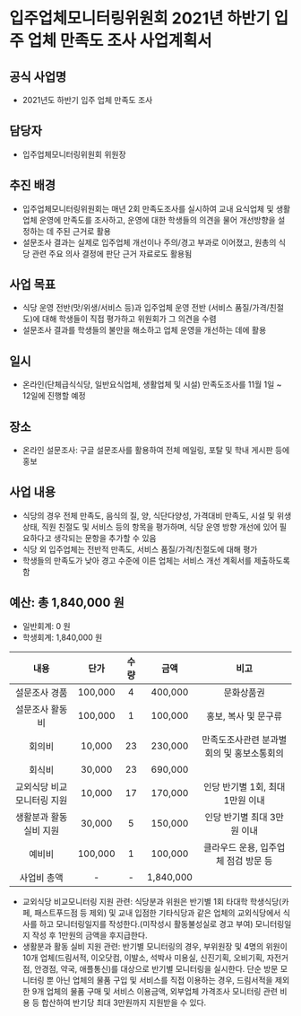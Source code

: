 입주업체모니터링위원회 2021년 하반기 입주 업체 만족도 조사 사업계획서
===

## 공식 사업명
- 2021년도 하반기 입주 업체 만족도 조사 

## 담당자
- 입주업체모니터링위원회 위원장

## 추진 배경
- 입주업체모니터링위원회는 매년 2회 만족도조사를 실시하여 교내 요식업체 및 생활업체 운영에 만족도를 조사하고, 운영에 대한 학생들의 의견을 물어 개선방향을 설정하는 데 주된 근거로 활용
- 설문조사 결과는 실제로 입주업체 개선이나 주의/경고 부과로 이어졌고, 원총의 식당 관련 주요 의사 결정에 판단 근거 자료로도 활용됨

## 사업 목표
- 식당 운영 전반(맛/위생/서비스 등)과 입주업체 운영 전반 (서비스 품질/가격/친절도)에 대해 학생들이 직접 평가하고 위원회가 그 의견을 수렴
- 설문조사 결과를 학생들의 불만을 해소하고 업체 운영을 개선하는 데에 활용

## 일시
- 온라인(단체급식식당, 일반요식업체, 생활업체 및 시설) 만족도조사를 11월 1일 ~ 12일에 진행할 예정

## 장소
- 온라인 설문조사: 구글 설문조사를 활용하여 전체 메일링, 포탈 및 학내 게시판 등에 홍보

## 사업 내용
- 식당의 경우 전체 만족도, 음식의 질, 양, 식단다양성, 가격대비 만족도, 시설 및 위생상태, 직원 친절도 및 서비스 등의 항목을 평가하며, 식당 운영 방향 개선에 있어 필요하다고 생각되는 문항을 추가할 수 있음
- 식당 외 입주업체는 전반적 만족도, 서비스 품질/가격/친절도에 대해 평가
- 학생들의 만족도가 낮아 경고 수준에 이른 업체는 서비스 개선 계획서를 제출하도록 함

## 예산: 총 1,840,000 원 
- 일반회계: 0 원
- 학생회계: 1,840,000 원 

|              내용             |     단가   |   수량  |      금액    |                      비고                    |
|:-----------------------------:|:----------:|:-------:|:------------:|:--------------------------------------------:|
|          설문조사 경품        |   100,000  |     4   |    400,000   |                   문화상품권                 |
|         설문조사 활동비       |   100,000  |     1   |    100,000   |              홍보, 복사 및 문구류            |
|             회의비            |    10,000  |    23   |    230,000   |   만족도조사관련 분과별회의 및 홍보소통회의  |
|             회식비            |    30,000  |    23   |    690,000   |                                              |
|   교외식당 비교모니터링 지원  |    10,000  |    17   |    170,000   |        인당 반기별 1회, 최대 1만원 이내      |
|     생활분과 활동 실비 지원   |    30,000  |     5   |    150,000   |          인당 반기별 최대 3만원 이내         |
|             예비비            |   100,000  |     1   |    100,000   |      클라우드 운용, 입주업체 점검 방문 등    |
|           사업비 총액         |      -     |     -   |   1,840,000  |                                              |

- 교외식당 비교모니터링 지원 관련: 식당분과 위원은 반기별 1회 타대학 학생식당(카페, 패스트푸드점 등 제외) 및 교내 입점한 기타식당과 같은 업체의 교외식당에서 식사를 하고 모니터링일지를 작성한다.(미작성시 활동불성실로 경고 부여) 모니터링일지 작성 후 1만원의 금액을 후지급한다.
- 생활분과 활동 실비 지원 관련: 반기별 모니터링의 경우, 부위원장 및 4명의 위원이 10개 업체(드림서적, 이오닷컴, 이발소, 석박사 미용실, 신진기획, 오비기획, 자전거점, 안경점, 약국, 애플통신)를 대상으로 반기별 모니터링을 실시한다. 단순 방문 모니터링 뿐 아닌 업체의 물품 구입 및 서비스를 직접 이용하는 경우, 드림서적을 제외한 9개 업체의 물품 구매 및 서비스 이용금액, 외부업체 가격조사 모니터링 관련 비용 등 합산하여 반기당 최대 3만원까지 지원받을 수 있다.
